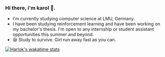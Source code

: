 ### Hi there, i'm karol :owl:.


- I'm currently studying computer science at LMU, Germany.
- I have been studying reinforcement learning and have been working on my bachelor's thesis. I'm open to any internship or student assistant opportunities this summer and beyond.
- :sleepy: Study to survive. Girl run away fast as you can.


[![Harlok's wakatime stats](https://github-readme-stats.vercel.app/api/wakatime?username=karo_feder)](https://github.com/anuraghazra/github-readme-stats)
